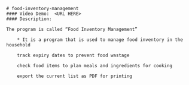     # food-inventory-management
    #### Video Demo:  <URL HERE>
    #### Description:
    
    The program is called “Food Inventory Management”

        * It is a program that is used to manage food inventory in the household

        track expiry dates to prevent food wastage

        check food items to plan meals and ingredients for cooking

        export the current list as PDF for printing
